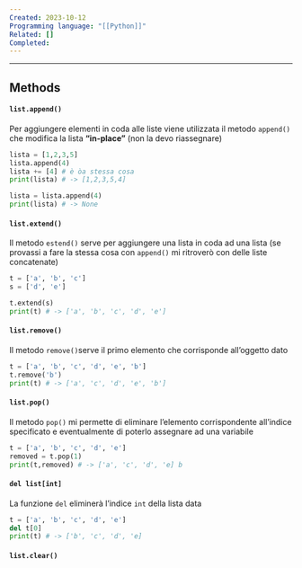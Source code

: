 ```yaml
---
Created: 2023-10-12
Programming language: "[[Python]]"
Related: []
Completed:
---
```

---
## Methods
#### `list.append()`
Per aggiungere elementi in coda alle liste viene utilizzata il metodo `append()` che modifica la lista **“in-place”** (non la devo riassegnare)
```python
lista = [1,2,3,5]
lista.append(4)
lista += [4] # è òa stessa cosa
print(lista) # -> [1,2,3,5,4]

lista = lista.append(4)
print(lista) # -> None
```

#### `list.extend()`
Il metodo `estend()` serve per aggiungere una lista in coda ad una lista (se provassi a fare la stessa cosa con `append()` mi ritroverò con delle liste concatenate)
```python
t = ['a', 'b', 'c']
s = ['d', 'e']

t.extend(s)
print(t) # -> ['a', 'b', 'c', 'd', 'e']
```

#### `list.remove()`
Il metodo `remove()`serve il primo elemento che corrisponde all’oggetto dato
```python
t = ['a', 'b', 'c', 'd', 'e', 'b']
t.remove('b')
print(t) # -> ['a', 'c', 'd', 'e', 'b']
```

#### `list.pop()`
Il metodo `pop()` mi permette di eliminare l’elemento corrispondente all’indice specificato e eventualmente di poterlo assegnare ad una variabile
```python
t = ['a', 'b', 'c', 'd', 'e']
removed = t.pop(1)
print(t,removed) # -> ['a', 'c', 'd', 'e] b
```

#### `del list[int]`
La funzione `del` eliminerà l’indice `int` della lista data
```python
t = ['a', 'b', 'c', 'd', 'e']
del t[0]
print(t) # -> ['b', 'c', 'd', 'e]
```

#### `list.clear()`
